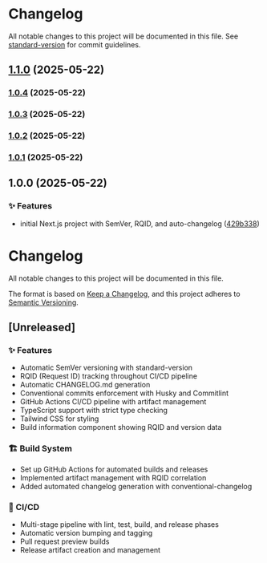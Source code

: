 # Changelog

All notable changes to this project will be documented in this file. See [standard-version](https://github.com/conventional-changelog/standard-version) for commit guidelines.

## [1.1.0](https://github.com/amatosolivo/fte/compare/v1.0.4...v1.1.0) (2025-05-22)

### [1.0.4](https://github.com/amatosolivo/fte/compare/v1.0.3...v1.0.4) (2025-05-22)

### [1.0.3](https://github.com/amatosolivo/fte/compare/v1.0.2...v1.0.3) (2025-05-22)

### [1.0.2](https://github.com/amatosolivo/fte/compare/v1.0.1...v1.0.2) (2025-05-22)

### [1.0.1](https://github.com/amatosolivo/fte/compare/v1.0.0...v1.0.1) (2025-05-22)

## 1.0.0 (2025-05-22)


### ✨ Features

* initial Next.js project with SemVer, RQID, and auto-changelog ([429b338](https://github.com/amatosolivo/fte/commit/429b338eb71e8810cb36af1aeb3ce5784c449493))

# Changelog

All notable changes to this project will be documented in this file.

The format is based on [Keep a Changelog](https://keepachangelog.com/en/1.0.0/),
and this project adheres to [Semantic Versioning](https://semver.org/spec/v2.0.0.html).

## [Unreleased]

### ✨ Features
- Automatic SemVer versioning with standard-version
- RQID (Request ID) tracking throughout CI/CD pipeline
- Automatic CHANGELOG.md generation
- Conventional commits enforcement with Husky and Commitlint
- GitHub Actions CI/CD pipeline with artifact management
- TypeScript support with strict type checking
- Tailwind CSS for styling
- Build information component showing RQID and version data

### 🏗️ Build System
- Set up GitHub Actions for automated builds and releases
- Implemented artifact management with RQID correlation
- Added automated changelog generation with conventional-changelog

### 👷 CI/CD
- Multi-stage pipeline with lint, test, build, and release phases
- Automatic version bumping and tagging
- Pull request preview builds
- Release artifact creation and management